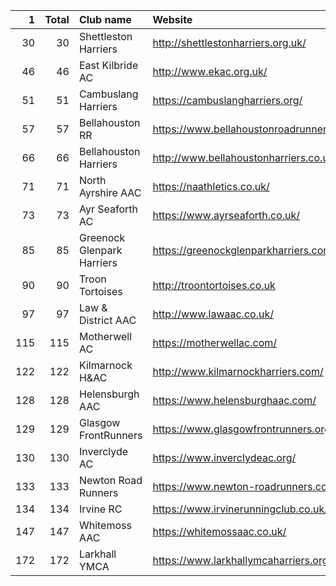 |   1 |   Total | Club name                  | Website                                    |
|----:|--------:|:---------------------------|:-------------------------------------------|
|  30 |      30 | Shettleston Harriers       | http://shettlestonharriers.org.uk/         |
|  46 |      46 | East Kilbride AC           | http://www.ekac.org.uk/                    |
|  51 |      51 | Cambuslang Harriers        | https://cambuslangharriers.org/            |
|  57 |      57 | Bellahouston RR            | https://www.bellahoustonroadrunners.co.uk/ |
|  66 |      66 | Bellahouston Harriers      | http://www.bellahoustonharriers.co.uk/     |
|  71 |      71 | North Ayrshire AAC         | https://naathletics.co.uk/                 |
|  73 |      73 | Ayr Seaforth AC            | https://www.ayrseaforth.co.uk/             |
|  85 |      85 | Greenock Glenpark Harriers | https://greenockglenparkharriers.com/      |
|  90 |      90 | Troon Tortoises            | http://troontortoises.co.uk                |
|  97 |      97 | Law & District AAC         | http://www.lawaac.co.uk/                   |
| 115 |     115 | Motherwell AC              | https://motherwellac.com/                  |
| 122 |     122 | Kilmarnock H&AC            | http://www.kilmarnockharriers.com/         |
| 128 |     128 | Helensburgh AAC            | https://www.helensburghaac.com/            |
| 129 |     129 | Glasgow FrontRunners       | https://www.glasgowfrontrunners.org/       |
| 130 |     130 | Inverclyde AC              | https://www.inverclydeac.org/              |
| 133 |     133 | Newton Road Runners        | https://www.newton-roadrunners.com/        |
| 134 |     134 | Irvine RC                  | https://www.irvinerunningclub.co.uk/       |
| 147 |     147 | Whitemoss AAC              | https://whitemossaac.co.uk/                |
| 172 |     172 | Larkhall YMCA              | https://www.larkhallymcaharriers.org       |